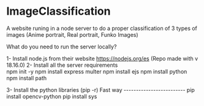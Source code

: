 # ImageClassification
A website runing in a node server to do a proper classification of 3 types of images (Anime portrait, Real portrait, Funko Images)

What do you need to run the server locally? 

1- Install node.js from their website https://nodejs.org/es (Repo made with v 18.16.0)
2- Install all the server requirements  
    npm init -y
    npm install express multer
    npm install ejs
    npm install python 
    npm install path

3- Install the python libraries
    (pip -r) Fast way
    -------------------------
    pip install opencv-python
    pip install sys
